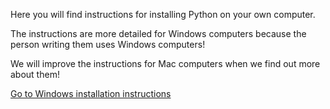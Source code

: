 Here you will find instructions for installing Python on your own computer.

The instructions are more detailed for Windows computers because the person writing them uses Windows computers!

We will improve the instructions for Mac computers when we find out more about them!

[Go to Windows installation instructions](Windows-installation)

